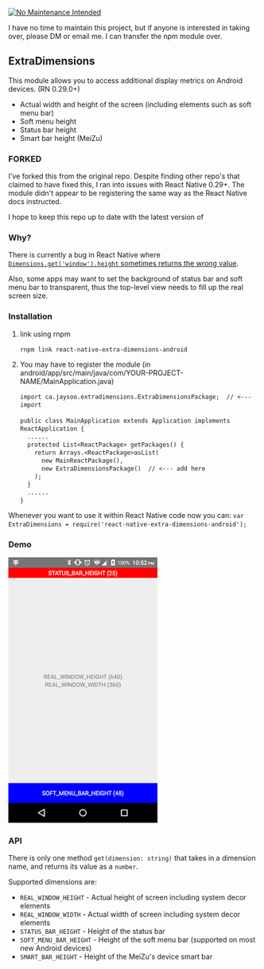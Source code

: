 [![No Maintenance Intended](http://unmaintained.tech/badge.svg)](http://unmaintained.tech/)

I have no time to maintain this project, but if anyone is interested in taking over, please DM or email me. I can transfer the npm module over.

## ExtraDimensions

This module allows you to access additional display metrics on Android devices. (RN 0.29.0+)

- Actual width and height of the screen (including elements such as soft menu bar)
- Soft menu height
- Status bar height
- Smart bar height (MeiZu)


### FORKED

I've forked this from the original repo. Despite finding other repo's that claimed to have fixed this, I ran into issues with React Native 0.29+. The module didn't appear to be registering the same way as the React Native docs instructed. 

I hope to keep this repo up to date with the latest version of 


### Why?

There is currently a bug in React Native where [`Dimensions.get('window').height` sometimes returns
the wrong value](https://github.com/facebook/react-native/issues/4934).

Also, some apps may want to set the background of status bar and soft menu bar to transparent, thus the top-level
view needs to fill up the real screen size.

### Installation

1. link using rnpm

    ```
    rnpm link react-native-extra-dimensions-android
    ```

2. You may have to register the module (in android/app/src/main/java/com/YOUR-PROJECT-NAME/MainApplication.java)

    ```
    import ca.jaysoo.extradimensions.ExtraDimensionsPackage;  // <--- import

    public class MainApplication extends Application implements ReactApplication {
      ......
      protected List<ReactPackage> getPackages() {
        return Arrays.<ReactPackage>asList(
          new MainReactPackage(),
          new ExtraDimensionsPackage()  // <--- add here
        );
      }
      ......
    }
    ```

Whenever you want to use it within React Native code now you can:
`var ExtraDimensions = require('react-native-extra-dimensions-android');`

### Demo

![](./demo.png)

### API

There is only one method `get(dimension: string)` that takes in a dimension name, and returns its value as a `number`.
 
Supported dimensions are:

- `REAL_WINDOW_HEIGHT` - Actual height of screen including system decor elements
- `REAL_WINDOW_WIDTH` - Actual width of screen including system decor elements
- `STATUS_BAR_HEIGHT` - Height of the status bar
- `SOFT_MENU_BAR_HEIGHT` - Height of the soft menu bar (supported on most new Android devices)
- `SMART_BAR_HEIGHT` - Height of the MeiZu's device smart bar
